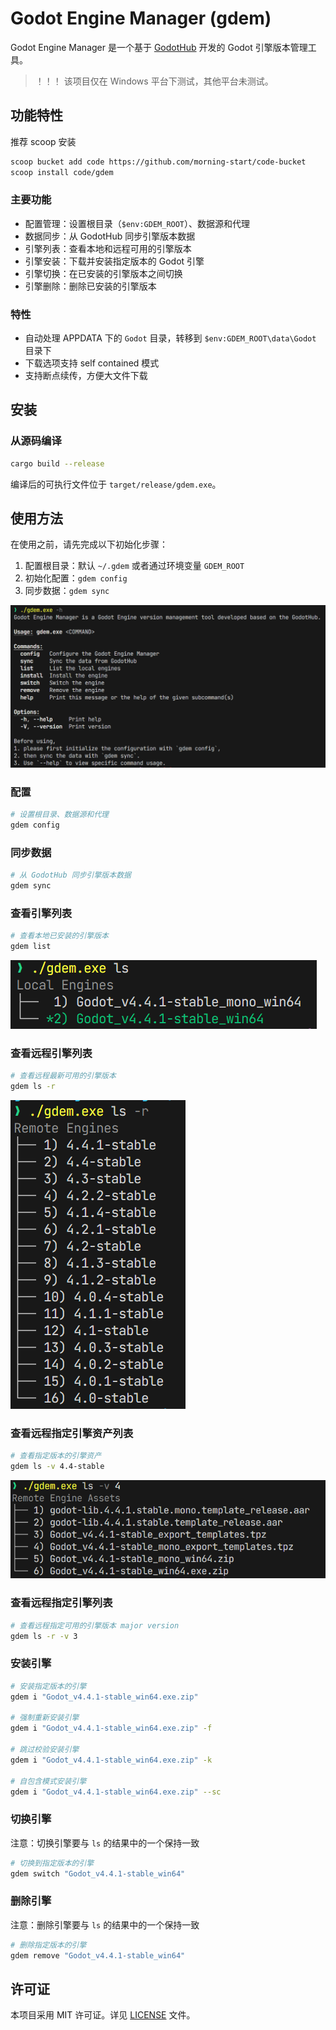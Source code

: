 # Godot Engine Manager (gdem)

Godot Engine Manager 是一个基于 [GodotHub](https://godothub.cn/) 开发的 Godot 引擎版本管理工具。

> ！！！
> 该项目仅在 Windows 平台下测试，其他平台未测试。

## 功能特性

推荐 scoop 安装

```bash
scoop bucket add code https://github.com/morning-start/code-bucket
scoop install code/gdem
```

### 主要功能

- 配置管理：设置根目录（`$env:GDEM_ROOT`）、数据源和代理 
- 数据同步：从 GodotHub 同步引擎版本数据
- 引擎列表：查看本地和远程可用的引擎版本
- 引擎安装：下载并安装指定版本的 Godot 引擎
- 引擎切换：在已安装的引擎版本之间切换
- 引擎删除：删除已安装的引擎版本

### 特性

- 自动处理 APPDATA 下的 `Godot` 目录，转移到 `$env:GDEM_ROOT\data\Godot` 目录下
- 下载选项支持 self contained 模式
- 支持断点续传，方便大文件下载

## 安装

### 从源码编译

```bash
cargo build --release
```

编译后的可执行文件位于 `target/release/gdem.exe`。

## 使用方法

在使用之前，请先完成以下初始化步骤：

1. 配置根目录：默认 `~/.gdem` 或者通过环境变量 `GDEM_ROOT` 
2. 初始化配置：`gdem config`
3. 同步数据：`gdem sync`

![help](./imgs/help.png)

### 配置


```bash
# 设置根目录、数据源和代理
gdem config
```

### 同步数据

```bash
# 从 GodotHub 同步引擎版本数据
gdem sync
```

### 查看引擎列表

```bash
# 查看本地已安装的引擎版本
gdem list
```
![ls](./imgs/ls.png)

### 查看远程引擎列表

```bash
# 查看远程最新可用的引擎版本
gdem ls -r
```
![ls-r](./imgs/ls-r.png)

### 查看远程指定引擎资产列表

```bash
# 查看指定版本的引擎资产
gdem ls -v 4.4-stable
```
![ls-v](./imgs/ls-v.png)

### 查看远程指定引擎列表

```bash
# 查看远程指定可用的引擎版本 major version
gdem ls -r -v 3
```


### 安装引擎

```bash
# 安装指定版本的引擎
gdem i "Godot_v4.4.1-stable_win64.exe.zip"

# 强制重新安装引擎
gdem i "Godot_v4.4.1-stable_win64.exe.zip" -f

# 跳过校验安装引擎
gdem i "Godot_v4.4.1-stable_win64.exe.zip" -k

# 自包含模式安装引擎
gdem i "Godot_v4.4.1-stable_win64.exe.zip" --sc

```

### 切换引擎

注意：切换引擎要与 `ls` 的结果中的一个保持一致

```bash
# 切换到指定版本的引擎
gdem switch "Godot_v4.4.1-stable_win64"
```

### 删除引擎

注意：删除引擎要与 `ls` 的结果中的一个保持一致

```bash
# 删除指定版本的引擎
gdem remove "Godot_v4.4.1-stable_win64"
```

## 许可证

本项目采用 MIT 许可证。详见 [LICENSE](LICENSE) 文件。